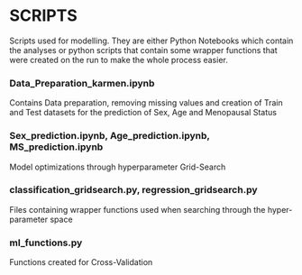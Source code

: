 # SCRIPTS

Scripts used for modelling. They are either Python Notebooks which contain the analyses or python 
scripts that contain some wrapper functions that were created on the run to make the whole process 
easier.

### Data_Preparation_karmen.ipynb
Contains Data preparation, removing missing values and creation of Train and Test datasets for the prediction of Sex, Age and Menopausal Status

### Sex_prediction.ipynb, Age_prediction.ipynb, MS_prediction.ipynb
Model optimizations through hyperparameter Grid-Search

### classification_gridsearch.py, regression_gridsearch.py
Files containing wrapper functions used when searching through the hyper-parameter space

### ml_functions.py
Functions created for Cross-Validation

